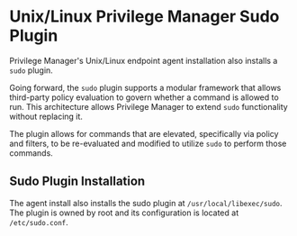 [title]: # (Sudo Plugin)
[tags]: # (unix,linux)
[priority]: # (27)
# Unix/Linux Privilege Manager Sudo Plugin

Privilege Manager's Unix/Linux endpoint agent installation also installs a `sudo` plugin.

Going forward, the `sudo` plugin supports a modular framework that allows third-party policy evaluation to govern whether a command is allowed to run. This architecture allows Privilege Manager to extend `sudo` functionality without replacing it.

The plugin allows for commands that are elevated, specifically via policy and filters, to be re-evaluated and modified to utilize `sudo` to perform those commands.

## Sudo Plugin Installation

The agent install also installs the sudo plugin at `/usr/local/libexec/sudo`. The plugin is owned by root and its configuration is located at `/etc/sudo.conf`.
